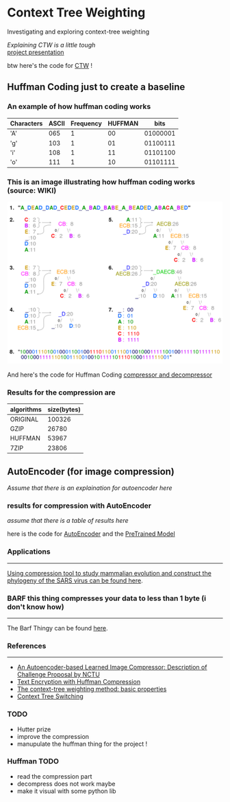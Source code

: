 # Context Tree Weighting
Investigating and exploring context-tree weighting

*Explaining CTW is a little tough*  
[project presentation](https://docs.google.com/presentation/d/1tnYMo08lWsNUUokcjIjjhkn97guwpLnifMzcUaRDQMo/edit?usp=sharing)
  
btw here's the code for [CTW](/CTW) ! 

## Huffman Coding just to create a baseline

### An example of how huffman coding works 

Characters | ASCII | Frequency | HUFFMAN | bits
-----------|-------|-----------|---------|-----
'A' | 065 | 1 | 00 | 01000001 
'g' | 103 | 1 | 01 | 01100111 
'i' | 108 | 1 | 11 | 01101100 
'o' | 111 | 1 | 10 | 01101111 

### This is an image illustrating how huffman coding works (source: WIKI)
![huffman coding](/img/huffman.png)

And here's the code for Huffman Coding [compressor and decompressor](/huffman)

### Results for the compression are 
algorithms | size(bytes)
-----------|-------------
ORIGINAL | 100326
GZIP | 26780
HUFFMAN | 53967
7ZIP | 23806

## AutoEncoder (for image compression)
*Assume that there is an explaination for autoencoder here*

### results for compression with AutoEncoder
*assume that there is a table of results here*
  
here is the code for [AutoEncoder](/autoencoder) and the [PreTrained Model](/autoencoder/pretrained)

### Applications
---
[Using compression tool to study mammalian evolution and construct the phylogeny of the SARS virus can be found here](https://docs.google.com/presentation/d/1LUbo-6mLpYTwcELOLlRR4ohku9j2kCiQj_2sYPh0uWA/edit#slide=id.p).

### BARF this thing compresses your data to less than 1 byte (i don't know how)
---
The Barf Thingy can be found [here](http://mattmahoney.net/dc/barf.html).

### References
---
* [An Autoencoder-based Learned Image Compressor: Description of Challenge Proposal by NCTU](https://arxiv.org/pdf/1902.07385.pdf)
* [Text Encryption with Huffman Compression](https://citeseerx.ist.psu.edu/viewdoc/download?doi=10.1.1.258.8140&rep=rep1&type=pdf)
* [The context-tree weighting method: basic properties](https://citeseerx.ist.psu.edu/viewdoc/download?doi=10.1.1.14.352&rep=rep1&type=pdf)
* [Context Tree Switching](https://arxiv.org/pdf/1111.3182.pdf)

### TODO
* Hutter prize
* improve the compression 
* manupulate the huffman thing for the project !


### Huffman TODO
* read the compression part
* decompress does not work maybe 
* make it visual with some python lib


